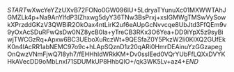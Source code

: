 $START$wXwcYeYZzUXvB72FONo0GW096lU+5LdryaTYunuXc01MXWWTAhJGMZLk4p+Na9AnYlfdP3lZhxwg5dyY36TNw3BsPrxj+xslGMWgTMSwVySowkXPrzddGKzV3QWBiR2OkOax4ntLirK2uf6eAUpGcNvvcqe8UbJtd3FfQEm9v9yOxAcSDuRFwQsDw0NZ8ycB0Ia+yTreCB3RKx3O6Yea+DD9iYpX5z9syBiwjTWCGzRq+Apxw6BC3UEboXuRczWt+9QESfaZ0Y5PkzW2li0KIXQ2GUfEkK0n4lAcRR1abNEMC97o9c+hLApSQznD1z20qARi0HmrDEAinuYzGGzapegOnQwzVNmFjwQ7l8yh7/fEHHhIdWRkKM+Dv0ssIEed0VQrYUbFfLQXxDVYKHkAVecDD9oMbLnxl71SDUMkUP8HhbQIO+/qk3WK5Lv+az4+$END$